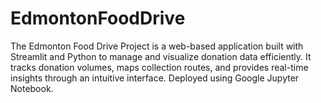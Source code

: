# EdmontonFoodDrive
The Edmonton Food Drive Project is a web-based application built with Streamlit and Python to manage and visualize donation data efficiently. It tracks donation volumes, maps collection routes, and provides real-time insights through an intuitive interface. Deployed using Google Jupyter Notebook.
